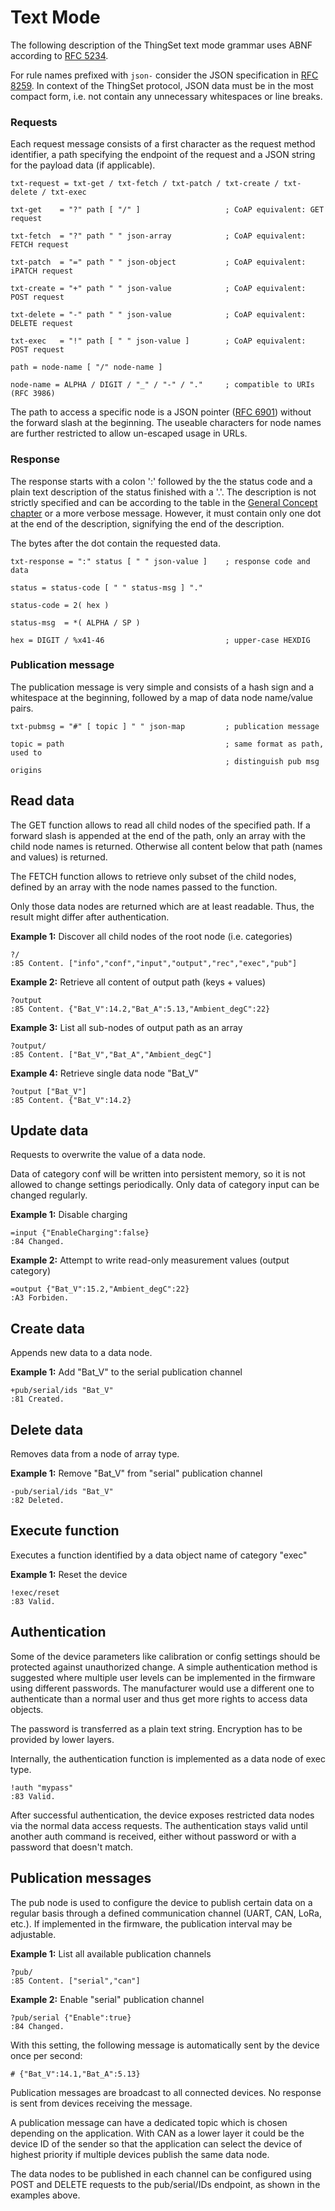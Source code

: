 # Text Mode

The following description of the ThingSet text mode grammar uses ABNF according to [RFC 5234](https://tools.ietf.org/html/rfc5234).

For rule names prefixed with `json-` consider the JSON specification in [RFC 8259](https://tools.ietf.org/html/rfc8259). In context of the ThingSet protocol, JSON data must be in the most compact form, i.e. not contain any unnecessary whitespaces or line breaks.

### Requests

Each request message consists of a first character as the request method identifier, a path specifying the endpoint of the request and a JSON string for the payload data (if applicable).

    txt-request = txt-get / txt-fetch / txt-patch / txt-create / txt-delete / txt-exec

    txt-get    = "?" path [ "/" ]                   ; CoAP equivalent: GET request

    txt-fetch  = "?" path " " json-array            ; CoAP equivalent: FETCH request

    txt-patch  = "=" path " " json-object           ; CoAP equivalent: iPATCH request

    txt-create = "+" path " " json-value            ; CoAP equivalent: POST request

    txt-delete = "-" path " " json-value            ; CoAP equivalent: DELETE request

    txt-exec   = "!" path [ " " json-value ]        ; CoAP equivalent: POST request

    path = node-name [ "/" node-name ]

    node-name = ALPHA / DIGIT / "_" / "-" / "."     ; compatible to URIs (RFC 3986)

The path to access a specific node is a JSON pointer ([RFC 6901](https://tools.ietf.org/html/rfc6901)) without the forward slash at the beginning. The useable characters for node names are further restricted to allow un-escaped usage in URLs.

### Response

The response starts with a colon ':' followed by the the status code and a plain text description of the status finished with a '.'. The description is not strictly specified and can be according to the table in the [General Concept chapter](2a_general.md) or a more verbose message. However, it must contain only one dot at the end of the description, signifying the end of the description.

The bytes after the dot contain the requested data.

    txt-response = ":" status [ " " json-value ]    ; response code and data

    status = status-code [ " " status-msg ] "."

    status-code = 2( hex )

    status-msg  = *( ALPHA / SP )

    hex = DIGIT / %x41-46                           ; upper-case HEXDIG

### Publication message

The publication message is very simple and consists of a hash sign and a whitespace at the beginning, followed by a map of data node name/value pairs.

    txt-pubmsg = "#" [ topic ] " " json-map         ; publication message

    topic = path                                    ; same format as path, used to
                                                    ; distinguish pub msg origins

## Read data

The GET function allows to read all child nodes of the specified path. If a forward slash is appended at the end of the path, only an array with the child node names is returned. Otherwise all content below that path (names and values) is returned.

The FETCH function allows to retrieve only subset of the child nodes, defined by an array with the node names passed to the function.

Only those data nodes are returned which are at least readable. Thus, the result might differ after authentication.

**Example 1:** Discover all child nodes of the root node (i.e. categories)

    ?/
    :85 Content. ["info","conf","input","output","rec","exec","pub"]

**Example 2:** Retrieve all content of output path (keys + values)

    ?output
    :85 Content. {"Bat_V":14.2,"Bat_A":5.13,"Ambient_degC":22}

**Example 3:** List all sub-nodes of output path as an array

    ?output/
    :85 Content. ["Bat_V","Bat_A","Ambient_degC"]

**Example 4:** Retrieve single data node "Bat_V"

    ?output ["Bat_V"]
    :85 Content. {"Bat_V":14.2}

## Update data

Requests to overwrite the value of a data node.

Data of category conf will be written into persistent memory, so it is not allowed to change settings periodically. Only data of category input can be changed regularly.

**Example 1:** Disable charging

    =input {"EnableCharging":false}
    :84 Changed.

**Example 2:** Attempt to write read-only measurement values (output category)

    =output {"Bat_V":15.2,"Ambient_degC":22}
    :A3 Forbiden.

## Create data

Appends new data to a data node.

**Example 1:** Add "Bat_V" to the serial publication channel

    +pub/serial/ids "Bat_V"
    :81 Created.

## Delete data

Removes data from a node of array type.

**Example 1:** Remove "Bat_V" from "serial" publication channel

    -pub/serial/ids "Bat_V"
    :82 Deleted.

## Execute function

Executes a function identified by a data object name of category "exec"

**Example 1:** Reset the device

    !exec/reset
    :83 Valid.

## Authentication

Some of the device parameters like calibration or config settings should be protected against unauthorized change. A simple authentication method is suggested where multiple user levels can be implemented in the firmware using different passwords. The manufacturer would use a different one to authenticate than a normal user and thus get more rights to access data objects.

The password is transferred as a plain text string. Encryption has to be provided by lower layers.

Internally, the authentication function is implemented as a data node of exec type.

    !auth "mypass"
    :83 Valid.

After successful authentication, the device exposes restricted data nodes via the normal data access requests. The authentication stays valid until another auth command is received, either without password or with a password that doesn't match.

## Publication messages

The pub node is used to configure the device to publish certain data on a regular basis through a defined communication channel (UART, CAN, LoRa, etc.). If implemented in the firmware, the publication interval may be adjustable.

**Example 1:** List all available publication channels

    ?pub/
    :85 Content. ["serial","can"]

**Example 2:** Enable "serial" publication channel

    ?pub/serial {"Enable":true}
    :84 Changed.

With this setting, the following message is automatically sent by the device once per second:

    # {"Bat_V":14.1,"Bat_A":5.13}

Publication messages are broadcast to all connected devices. No response is sent from devices receiving the message.

A publication message can have a dedicated topic which is chosen depending on the application. With CAN as a lower layer it could be the device ID of the sender so that the application can select the device of highest priority if multiple devices publish the same data node.

The data nodes to be published in each channel can be configured using POST and DELETE requests to the pub/serial/IDs endpoint, as shown in the examples above.
